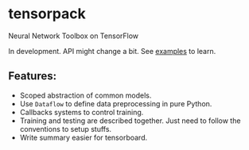 # tensorpack
Neural Network Toolbox on TensorFlow

In development. API might change a bit. See [examples](https://github.com/ppwwyyxx/tensorpack/tree/master/examples) to learn.

## Features:
+ Scoped abstraction of common models.
+ Use `Dataflow` to define data preprocessing in pure Python.
+ Callbacks systems to control training.
+ Training and testing are described together. Just need to follow the conventions to setup stuffs.
+ Write summary easier for tensorboard.
